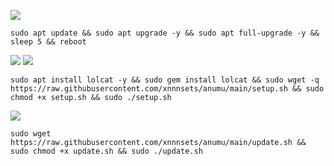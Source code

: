 <img src="https://img.shields.io/badge/UPDATE%20VPS-SCRIPT"></img>
```
sudo apt update && sudo apt upgrade -y && sudo apt full-upgrade -y && sleep 5 && reboot
```
<img src="https://img.shields.io/badge/SEBELUM%20LANJUT%20STEP%20KE%202%20TUNGGU%20KURANG%20LEBIH%201%20MENITAN-SCRIPT"></img>
<img src="https://img.shields.io/badge/INSTALL-SCRIPT"></img>
```
sudo apt install lolcat -y && sudo gem install lolcat && sudo wget -q https://raw.githubusercontent.com/xnnnsets/anumu/main/setup.sh && sudo chmod +x setup.sh && sudo ./setup.sh
```
<img src="https://img.shields.io/badge/UPDATE%20SC-SCRIPT"></img>
```
sudo wget https://raw.githubusercontent.com/xnnnsets/anumu/main/update.sh && sudo chmod +x update.sh && sudo ./update.sh
```
